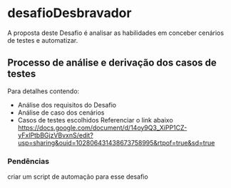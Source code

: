 # desafioDesbravador
A proposta deste Desafio é analisar as habilidades em conceber cenários de testes e automatizar.

## Processo de análise e derivação dos casos de testes
Para detalhes contendo:
  - Análise dos requisitos do Desafio
  - Análise de caso dos cenários
  - Casos de testes escolhidos
Referenciar o link abaixo
https://docs.google.com/document/d/14oy9Q3_XiPP1CZ-yFxlPtbBGjzVBvxnS/edit?usp=sharing&ouid=102806431438673758995&rtpof=true&sd=true

### Pendências
criar um script de automação para esse desafio
